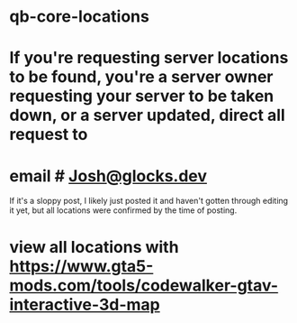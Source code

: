 # qb-core-locations
# If you're requesting server locations to be found, you're a server owner requesting your server to be taken down, or a server updated, direct all request to
# email # Josh@glocks.dev

If it's a sloppy post, I likely just posted it and haven't gotten through editing it yet, but all locations were confirmed by the time of posting.

# view all locations with https://www.gta5-mods.com/tools/codewalker-gtav-interactive-3d-map
